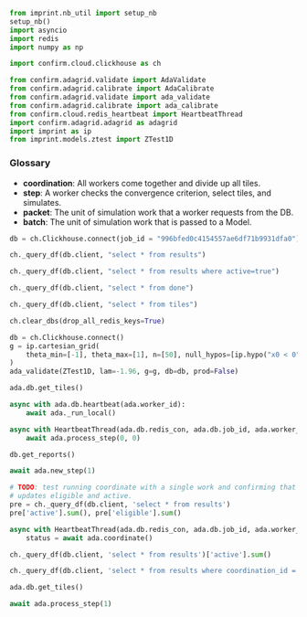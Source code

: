 ```python
from imprint.nb_util import setup_nb
setup_nb()
import asyncio
import redis
import numpy as np

import confirm.cloud.clickhouse as ch

from confirm.adagrid.validate import AdaValidate
from confirm.adagrid.calibrate import AdaCalibrate
from confirm.adagrid.validate import ada_validate
from confirm.adagrid.calibrate import ada_calibrate
from confirm.cloud.redis_heartbeat import HeartbeatThread
import confirm.adagrid.adagrid as adagrid
import imprint as ip
from imprint.models.ztest import ZTest1D
```

### Glossary

- **coordination**: All workers come together and divide up all tiles.
- **step**: A worker checks the convergence criterion, select tiles, and simulates.
- **packet**: The unit of simulation work that a worker requests from the DB.
- **batch**: The unit of simulation work that is passed to a Model.

```python
db = ch.Clickhouse.connect(job_id = "996bfed0c4154557ae6df71b9931dfa0")
```

```python
ch._query_df(db.client, "select * from results")
```

```python
ch._query_df(db.client, "select * from results where active=true")
```

```python
ch._query_df(db.client, "select * from done")
```

```python
ch._query_df(db.client, "select * from tiles")
```

```python
ch.clear_dbs(drop_all_redis_keys=True)
```

```python
db = ch.Clickhouse.connect()
g = ip.cartesian_grid(
    theta_min=[-1], theta_max=[1], n=[50], null_hypos=[ip.hypo("x0 < 0")]
)
ada_validate(ZTest1D, lam=-1.96, g=g, db=db, prod=False)
```

```python
ada.db.get_tiles()
```

```python
async with ada.db.heartbeat(ada.worker_id):
    await ada._run_local()
```

```python
async with HeartbeatThread(ada.db.redis_con, ada.db.job_id, ada.worker_id):
    await ada.process_step(0, 0)
```

```python
db.get_reports()
```

```python
await ada.new_step(1)
```

```python
# TODO: test running coordinate with a single work and confirming that it
# updates eligible and active.
pre = ch._query_df(db.client, 'select * from results')
pre['active'].sum(), pre['eligible'].sum()
```

```python
async with HeartbeatThread(ada.db.redis_con, ada.db.job_id, ada.worker_id):
    status = await ada.coordinate()
```

```python
ch._query_df(db.client, 'select * from results')['active'].sum()
```

```python
ch._query_df(db.client, 'select * from results where coordination_id = 1')
```

```python
ada.db.get_tiles()
```

```python
await ada.process_step(1)
```
